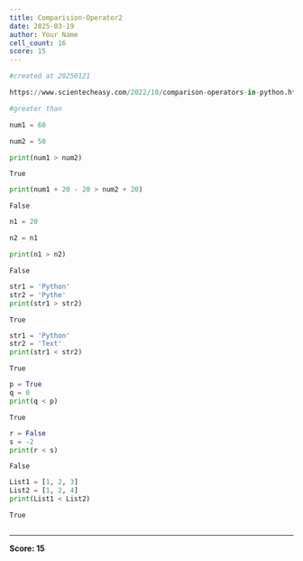 ```yaml
---
title: Comparision-Operator2
date: 2025-03-19
author: Your Name
cell_count: 16
score: 15
---
```


```python
#created at 20250121
```


```python
https://www.scientecheasy.com/2022/10/comparison-operators-in-python.html/
```


```python
#greater than
```


```python
num1 = 60
```


```python
num2 = 50
```


```python
print(num1 > num2)
```

    True



```python
print(num1 + 20 - 20 > num2 + 20)
```

    False



```python
n1 = 20
```


```python
n2 = n1
```


```python
print(n1 > n2)
```

    False



```python
str1 = 'Python'
str2 = 'Pythe'
print(str1 > str2)

```

    True



```python
str1 = 'Python'
str2 = 'Text'
print(str1 < str2)
```

    True



```python
p = True
q = 0
print(q < p)
```

    True



```python
r = False
s = -2
print(r < s)
```

    False



```python
List1 = [1, 2, 3]
List2 = [1, 2, 4]
print(List1 < List2)
```

    True



```python

```


---
**Score: 15**